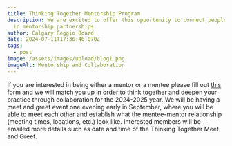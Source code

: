 ```yaml
---
title: Thinking Together Mentorship Program
description: We are excited to offer this opportunity to connect people together
  in mentorship partnerships.
author: Calgary Reggio Board
date: 2024-07-11T17:36:46.070Z
tags:
  - post
image: /assets/images/upload/blog1.png
imageAlt: Mentorship and Collaboration
---
```

If you are interested in being either a mentor or a mentee please fill out [this form](https://forms.gle/81hYoXhkT4gCXTur5) and we will match you up in order to think together and deepen your practice through collaboration for the 2024-2025 year. We will be having a meet and greet event one evening early in September, where you will be able to meet each other and establish what the mentee-mentor relationship (meeting times, locations, etc.) look like. Interested members will be emailed more details such as date and time of the Thinking Together Meet and Greet.
